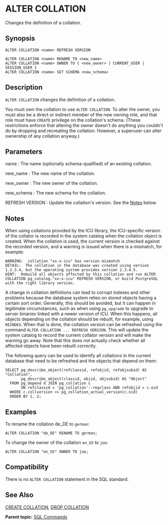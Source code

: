 # ALTER COLLATION

Changes the definition of a collation.

## Synopsis

``` {#sql_command_synopsis}
ALTER COLLATION <name> REFRESH VERSION

ALTER COLLATION <name> RENAME TO <new_name>
ALTER COLLATION <name> OWNER TO { <new_owner> | CURRENT_USER | SESSION_USER }
ALTER COLLATION <name> SET SCHEMA <new_schema>
```

## Description

`ALTER COLLATION` changes the definition of a collation.

You must own the collation to use `ALTER COLLATION`. To alter the owner, you must also be a direct or indirect member of the new owning role, and that role must have `CREATE` privilege on the collation's schema. \(These restrictions enforce that altering the owner doesn't do anything you couldn't do by dropping and recreating the collation. However, a superuser can alter ownership of any collation anyway.\)


## Parameters

name
:   The name \(optionally schema-qualified\) of an existing collation.

new\_name
:   The new name of the collation.

new\_owner
:   The new owner of the collation.

new\_schema
:   The new schema for the collation.

REFRESH VERSION
:   Update the collation's version. See the [Notes](#section4a) below.

## Notes

When using collations provided by the ICU library, the ICU-specific version of the collator is recorded in the system catalog when the collation object is created. When the collation is used, the current version is checked against the recorded version, and a warning is issued when there is a mismatch, for example:

```
WARNING:  collation "xx-x-icu" has version mismatch
DETAIL:  The collation in the database was created using version 1.2.3.4, but the operating system provides version 2.3.4.5.
HINT:  Rebuild all objects affected by this collation and run ALTER COLLATION pg_catalog."xx-x-icu" REFRESH VERSION, or build PostgreSQL with the right library version.
```

A change in collation definitions can lead to corrupt indexes and other problems because the database system relies on stored objects having a certain sort order. Generally, this should be avoided, but it can happen in legitimate circumstances, such as when using `pg_upgrade` to upgrade to server binaries linked with a newer version of ICU. When this happens, all objects depending on the collation should be rebuilt, for example, using `REINDEX`. When that is done, the collation version can be refreshed using the command `ALTER COLLATION ... REFRESH VERSION`. This will update the system catalog to record the current collator version and will make the warning go away. Note that this does not actually check whether all affected objects have been rebuilt correctly.

The following query can be used to identify all collations in the current database that need to be refreshed and the objects that depend on them:

```
SELECT pg_describe_object(refclassid, refobjid, refobjsubid) AS "Collation",
       pg_describe_object(classid, objid, objsubid) AS "Object"
  FROM pg_depend d JOIN pg_collation c
       ON refclassid = 'pg_collation'::regclass AND refobjid = c.oid
  WHERE c.collversion <> pg_collation_actual_version(c.oid)
  ORDER BY 1, 2;
```

## Examples

To rename the collation de\_DE to `german`:

```
ALTER COLLATION "de_DE" RENAME TO german;
```

To change the owner of the collation `en_US` to `joe`:

```
ALTER COLLATION "en_US" OWNER TO joe;
```

## Compatibility

There is no `ALTER COLLATION` statement in the SQL standard.

## See Also

[CREATE COLLATION](CREATE_COLLATION.html), [DROP COLLATION](DROP_COLLATION.html)

**Parent topic:** [SQL Commands](../sql_commands/sql_ref.html)

